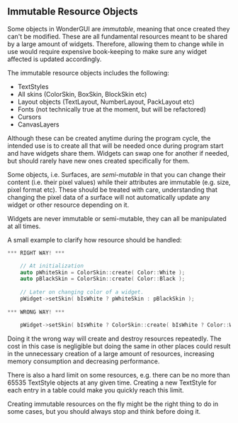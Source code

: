 ## Immutable Resource Objects

Some objects in WonderGUI are *immutable*, meaning that once created they can't be modified. These are all fundamental resources meant to be shared by a large amount of widgets. Therefore, allowing them to change while in use would require expensive book-keeping to make sure any widget affected is updated accordingly.

The immutable resource objects includes the following:

* TextStyles
* All skins (ColorSkin, BoxSkin, BlockSkin etc)
* Layout objects (TextLayout, NumberLayout, PackLayout etc)
* Fonts (not technically true at the moment, but will be refactored)
* Cursors
* CanvasLayers

Although these can be created anytime during the program cycle, the intended use is to create all that will be needed once during program start and have widgets share them. Widgets can swap one for another if needed, but should rarely have new ones created specifically for them.

Some objects, i.e. Surfaces, are *semi-mutable* in that you can change their content (i.e. their pixel values) while their attributes are immutable (e.g. size, pixel format etc). These should be treated with care, understanding that changing the pixel data of a surface will not automatically update any widget or other resource depending on it.

Widgets are never immutable or semi-mutable, they can all be manipulated at all times.

A small example to clarify how resource should be handled:

```c++
*** RIGHT WAY! ***

	// At initialization
	auto pWhiteSkin = ColorSkin::create( Color::White );					
	auto pBlackSkin = ColorSkin::create( Color::Black );
										
	// Later on changing color of a widget.
	pWidget->setSkin( bIsWhite ? pWhiteSkin : pBlackSkin );
	
*** WRONG WAY! ***

	pWidget->setSkin( bIsWhite ? ColorSkin::create( bIsWhite ? Color::White : Color::Black ) );
```

Doing it the wrong way will create and destroy resources repeatedly. The cost in this case is negligible but doing the same in other places could result in the unnecessary creation of a large amount of resources, increasing memory consumption and decreasing performance. 

There is also a hard limit on some resources, e.g. there can be no more than 65535 TextStyle objects at any given time. Creating a new TextStyle for each entry in a table could make you quickly reach this limit.

Creating immutable resources on the fly might be the right thing to do in some cases, but you should always stop and think before doing it.